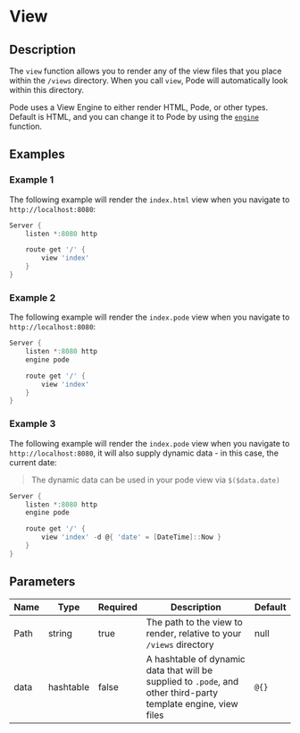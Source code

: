 # View

## Description

The `view` function allows you to render any of the view files that you place within the `/views` directory. When you call `view`, Pode will automatically look within this directory.

Pode uses a View Engine to either render HTML, Pode, or other types. Default is HTML, and you can change it to Pode by using the [`engine`](../../Core/Engine) function.

## Examples

### Example 1

The following example will render the `index.html` view when you navigate to `http://localhost:8080`:

```powershell
Server {
    listen *:8080 http

    route get '/' {
        view 'index'
    }
}
```

### Example 2

The following example will render the `index.pode` view when you navigate to `http://localhost:8080`:

```powershell
Server {
    listen *:8080 http
    engine pode

    route get '/' {
        view 'index'
    }
}
```

### Example 3

The following example will render the `index.pode` view when you navigate to `http://localhost:8080`, it will also supply dynamic data - in this case, the current date:

> The dynamic data can be used in your pode view via `$($data.date)`

```powershell
Server {
    listen *:8080 http
    engine pode

    route get '/' {
        view 'index' -d @{ 'date' = [DateTime]::Now }
    }
}
```

## Parameters

| Name | Type | Required | Description | Default |
| ---- | ---- | -------- | ----------- | ------- |
| Path | string | true | The path to the view to render, relative to your `/views` directory | null |
| data | hashtable | false | A hashtable of dynamic data that will be supplied to `.pode`, and other third-party template engine, view files | `@{}` |
